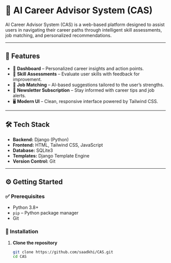 # 🧠 AI Career Advisor System (CAS)

AI Career Advisor System (CAS) is a web-based platform designed to assist users in navigating their career paths through intelligent skill assessments, job matching, and personalized recommendations.

---

## 🚀 Features

- 🎯 **Dashboard** – Personalized career insights and action points.
- 🧪 **Skill Assessments** – Evaluate user skills with feedback for improvement.
- 💼 **Job Matching** – AI-based suggestions tailored to the user’s strengths.
- 📩 **Newsletter Subscription** – Stay informed with career tips and job alerts.
- 🖥️ **Modern UI** – Clean, responsive interface powered by Tailwind CSS.

---

## 🛠️ Tech Stack

- **Backend:** Django (Python)
- **Frontend:** HTML, Tailwind CSS, JavaScript
- **Database:** SQLite3
- **Templates:** Django Template Engine
- **Version Control:** Git

---

## ⚙️ Getting Started

### ✅ Prerequisites

- Python 3.8+
- `pip` – Python package manager
- Git

### 🔧 Installation

1. **Clone the repository**
   ```bash
   git clone https://github.com/saadkhi/CAS.git
   cd CAS
